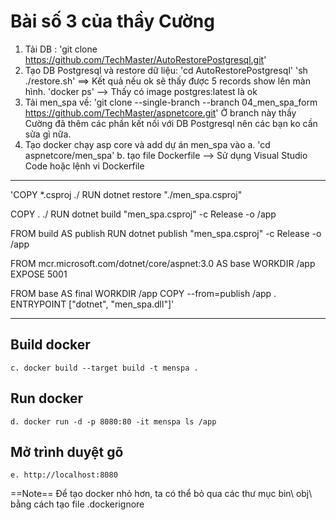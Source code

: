 ﻿# Bài số 3 của thầy Cường
1. Tải DB : 
    'git clone https://github.com/TechMaster/AutoRestorePostgresql.git'
2. Tạo DB  Postgresql và restore dữ liệu:
    'cd AutoRestorePostgresql'
    'sh ./restore.sh'
    ==> Kết quả nếu ok sẽ thấy được 5 records show lên màn hình.
    'docker ps' --> Thấy có image postgres:latest là ok
2. Tải men_spa về:
    'git clone --single-branch --branch 04_men_spa_form https://github.com/TechMaster/aspnetcore.git'
    Ở branch này thầy Cường đã thêm các phần kết nối với DB Postgresql nên các bạn ko cần sửa gì nữa.
3. Tạo docker chạy asp core và add dự án men_spa vào
    a. 'cd aspnetcore/men_spa'
    b. tạo file Dockerfile --> Sử dụng Visual Studio Code hoặc lệnh vi Dockerfile

***

'COPY *.csproj ./
RUN dotnet restore "./men_spa.csproj"

COPY . ./
RUN dotnet build "men_spa.csproj" -c Release -o /app

FROM build AS publish
RUN dotnet publish "men_spa.csproj" -c Release -o /app

FROM mcr.microsoft.com/dotnet/core/aspnet:3.0 AS base
WORKDIR /app
EXPOSE 5001

FROM base AS final
WORKDIR /app
COPY --from=publish /app .
ENTRYPOINT ["dotnet", "men_spa.dll"]'
***

## Build docker
    c. docker build --target build -t menspa .
## Run docker
    d. docker run -d -p 8080:80 -it menspa ls /app
## Mở trình duyệt gõ 
    e. http://localhost:8080

==Note==
Để tạo docker nhỏ hơn, ta có thể bỏ qua các thư mục bin\ obj\ bằng cách tạo file .dockerignore